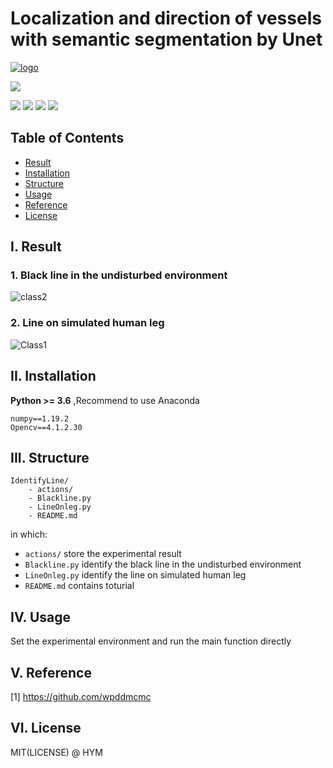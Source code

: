 # Localization and direction of vessels with semantic segmentation by Unet
[![logo](https://img.shields.io/badge/HUANGYming-projects-orange?style=flat&logo=github)](https://github.com/HUANGYming) 

![](https://img.shields.io/badge/Linux%20build-pass-green.svg?logo=linux) 

![](https://img.shields.io/badge/Python-3.6.13-green.svg?style=social&logo=python) 
![](https://img.shields.io/badge/anaconda-4.12.0-green.svg?style=social&logo=anaconda) 
![](https://img.shields.io/badge/Opencv-4.1.2.30-green.svg?style=social&logo=opencv) 
![](https://img.shields.io/badge/NumPy-1.19.2-green.svg?style=social&logo=NumPy)



## Table of Contents
- [Result](#result)
- [Installation](#installation)
- [Structure](#structure)
- [Usage](#usage)
- [Reference](#reference)
- [License](#license)



## I. Result


### 1. Black line in the undisturbed environment

![class2](https://github.com/HUANGYming/IdentifyLine/blob/main/actions/Blackline.png)

### 2. Line on simulated human leg

![Class1](https://yiminghku.oss-cn-hangzhou.aliyuncs.com/horizontalVessel.gif)

## II. Installation

**Python >= 3.6** ,Recommend to use Anaconda 
```
numpy==1.19.2
Opencv==4.1.2.30
```

## III. Structure
```
IdentifyLine/
    - actions/
    - Blackline.py
    - LineOnleg.py
    - README.md
```
in which:
- `actions/` store the experimental result 
- `Blackline.py` identify the black line in the undisturbed environment
- `LineOnleg.py` identify the line on simulated human leg
- `README.md` contains toturial

## IV. Usage

Set the experimental environment and run the main function directly





## V. Reference

[1] https://github.com/wpddmcmc

## VI. License
MIT(LICENSE) @ HYM



